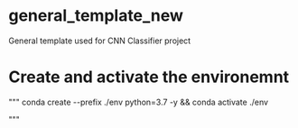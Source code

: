 # general_template_new

General template used for CNN Classifier project

# Create and activate the environemnt
"""
conda create --prefix ./env python=3.7 -y && conda activate ./env

"""